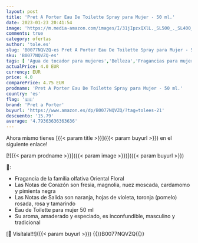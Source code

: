 ```yaml
---
layout: post
title: 'Pret A Porter Eau De Toilette Spray para Mujer - 50 ml.'
date: 2023-01-23 20:41:54
image: 'https://m.media-amazon.com/images/I/31jIpzxQXlL._SL500_._SL400_.jpg'
comments: true
category: ofertas
author: 'tole.es'
slug: 'B0077NQVZQ-es Pret A Porter Eau De Toilette Spray para Mujer - 50 ml.'
sku: 'B0077NQVZQ-es'
tags: [ 'Agua de tocador para mujeres','Belleza','Fragancias para mujeres','Perfumes y fragancias','de','eau','pret a porter','toilette','🇪🇸', ]
actualPrice: 4.0 EUR
currency: EUR
price: 4.0
comparePrice: 4.75 EUR
prodname: 'Pret A Porter Eau De Toilette Spray para Mujer - 50 ml.'
country: 'es'
flag: '🇪🇸'
brand: 'Pret a Porter'
buyurl: 'https://www.amazon.es/dp/B0077NQVZQ/?tag=tolees-21'
descuento: '15.79'
average: '4.79363636363636'
---
```


Ahora mismo tienes [{{< param title >}}]({{< param buyurl >}}) en el siguiente enlace!

[![{{< param prodname >}}]({{< param image >}})]({{< param buyurl >}})

🔎:

- Fragancia de la familia olfativa Oriental Floral
- Las Notas de Corazón son fresia, magnolia, nuez moscada, cardamomo y pimienta negra
- Las Notas de Salida son naranja, hojas de violeta, toronja (pomelo) rosada, rosa y tamarindo
- Eau de Toilette para mujer 50 ml
- Su aroma, amaderado y especiado, es inconfundible, masculino y tradicional

[🛒 Visítala!!!]({{< param buyurl >}})
{{<world>}}B0077NQVZQ{{</world>}}
